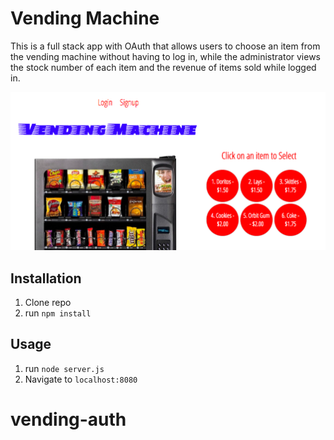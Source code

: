 # Vending Machine
This is a full stack app with OAuth that allows users to choose an item from the vending machine without having to log in, while the administrator views the stock number of each item and the revenue of items sold while logged in.

![vending machine](https://github.com/gabrielacepeda/vending-auth/blob/master/vendingpreview.png)





## Installation

1. Clone repo
2. run `npm install`

## Usage

1. run `node server.js`
2. Navigate to `localhost:8080`


# vending-auth
